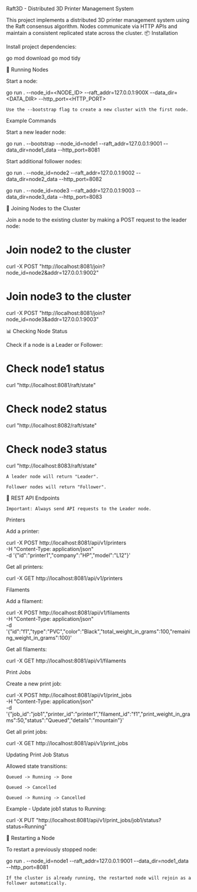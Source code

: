 Raft3D - Distributed 3D Printer Management System

This project implements a distributed 3D printer management system using the Raft consensus algorithm.
Nodes communicate via HTTP APIs and maintain a consistent replicated state across the cluster.
📦 Installation

Install project dependencies:

go mod download
go mod tidy

🚀 Running Nodes

Start a node:

go run . --node_id=<NODE_ID> --raft_addr=127.0.0.1:900X --data_dir=<DATA_DIR> --http_port=<HTTP_PORT>

    Use the --bootstrap flag to create a new cluster with the first node.

Example Commands

Start a new leader node:

go run . --bootstrap --node_id=node1 --raft_addr=127.0.0.1:9001 --data_dir=node1_data --http_port=8081

Start additional follower nodes:

go run . --node_id=node2 --raft_addr=127.0.0.1:9002 --data_dir=node2_data --http_port=8082

go run . --node_id=node3 --raft_addr=127.0.0.1:9003 --data_dir=node3_data --http_port=8083

🔗 Joining Nodes to the Cluster

Join a node to the existing cluster by making a POST request to the leader node:

# Join node2 to the cluster
curl -X POST "http://localhost:8081/join?node_id=node2&addr=127.0.0.1:9002"

# Join node3 to the cluster
curl -X POST "http://localhost:8081/join?node_id=node3&addr=127.0.0.1:9003"

📊 Checking Node Status

Check if a node is a Leader or Follower:

# Check node1 status
curl "http://localhost:8081/raft/state"

# Check node2 status
curl "http://localhost:8082/raft/state"

# Check node3 status
curl "http://localhost:8083/raft/state"

    A leader node will return "Leader".

    Follower nodes will return "Follower".

📡 REST API Endpoints

    Important: Always send API requests to the Leader node.

Printers

Add a printer:

curl -X POST http://localhost:8081/api/v1/printers \
-H "Content-Type: application/json" \
-d '{"id":"printer1","company":"HP","model":"L12"}'

Get all printers:

curl -X GET http://localhost:8081/api/v1/printers

Filaments

Add a filament:

curl -X POST http://localhost:8081/api/v1/filaments \
-H "Content-Type: application/json" \
-d '{"id":"f1","type":"PVC","color":"Black","total_weight_in_grams":100,"remaining_weight_in_grams":100}'

Get all filaments:

curl -X GET http://localhost:8081/api/v1/filaments

Print Jobs

Create a new print job:

curl -X POST http://localhost:8081/api/v1/print_jobs \
-H "Content-Type: application/json" \
-d '{"job_id":"job1","printer_id":"printer1","filament_id":"f1","print_weight_in_grams":50,"status":"Queued","details":"mountain"}'

Get all print jobs:

curl -X GET http://localhost:8081/api/v1/print_jobs

Updating Print Job Status

Allowed state transitions:

    Queued -> Running -> Done

    Queued -> Cancelled

    Queued -> Running -> Cancelled

Example - Update job1 status to Running:

curl -X PUT "http://localhost:8081/api/v1/print_jobs/job1/status?status=Running"

🔄 Restarting a Node

To restart a previously stopped node:

go run . --node_id=node1 --raft_addr=127.0.0.1:9001 --data_dir=node1_data --http_port=8081

    If the cluster is already running, the restarted node will rejoin as a follower automatically.
